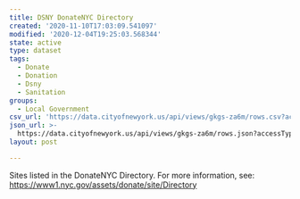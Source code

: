 ```yaml
---
title: DSNY DonateNYC Directory
created: '2020-11-10T17:03:09.541097'
modified: '2020-12-04T19:25:03.568344'
state: active
type: dataset
tags:
  - Donate
  - Donation
  - Dsny
  - Sanitation
groups:
  - Local Government
csv_url: 'https://data.cityofnewyork.us/api/views/gkgs-za6m/rows.csv?accessType=DOWNLOAD'
json_url: >-
  https://data.cityofnewyork.us/api/views/gkgs-za6m/rows.json?accessType=DOWNLOAD
layout: post

---
```

Sites listed in the DonateNYC Directory. For more information, see: https://www1.nyc.gov/assets/donate/site/Directory
